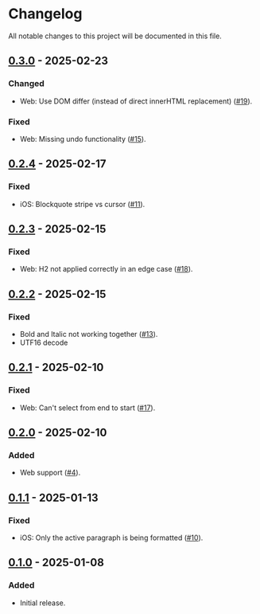 # Changelog

All notable changes to this project will be documented in this file.

## [0.3.0] - 2025-02-23

### Changed

-   Web: Use DOM differ (instead of direct innerHTML replacement) ([#19](https://github.com/s77rt/react-native-markdown/pull/19)).

### Fixed

-   Web: Missing undo functionality ([#15](https://github.com/s77rt/react-native-markdown/issues/15)).

## [0.2.4] - 2025-02-17

### Fixed

-   iOS: Blockquote stripe vs cursor ([#11](https://github.com/s77rt/react-native-markdown/issues/11)).

## [0.2.3] - 2025-02-15

### Fixed

-   Web: H2 not applied correctly in an edge case ([#18](https://github.com/s77rt/react-native-markdown/issues/18)).

## [0.2.2] - 2025-02-15

### Fixed

-   Bold and Italic not working together ([#13](https://github.com/s77rt/react-native-markdown/issues/13)).
-   UTF16 decode

## [0.2.1] - 2025-02-10

### Fixed

-   Web: Can't select from end to start ([#17](https://github.com/s77rt/react-native-markdown/issues/17)).

## [0.2.0] - 2025-02-10

### Added

-   Web support ([#4](https://github.com/s77rt/react-native-markdown/issues/4)).

## [0.1.1] - 2025-01-13

### Fixed

-   iOS: Only the active paragraph is being formatted ([#10](https://github.com/s77rt/react-native-markdown/issues/10)).

## [0.1.0] - 2025-01-08

### Added

-   Initial release.

[0.3.0]: https://github.com/s77rt/react-native-markdown/compare/v0.2.4...v0.3.0
[0.2.4]: https://github.com/s77rt/react-native-markdown/compare/v0.2.3...v0.2.4
[0.2.3]: https://github.com/s77rt/react-native-markdown/compare/v0.2.2...v0.2.3
[0.2.2]: https://github.com/s77rt/react-native-markdown/compare/v0.2.1...v0.2.2
[0.2.1]: https://github.com/s77rt/react-native-markdown/compare/v0.2.0...v0.2.1
[0.2.0]: https://github.com/s77rt/react-native-markdown/compare/v0.1.1...v0.2.0
[0.1.1]: https://github.com/s77rt/react-native-markdown/compare/v0.1.0...v0.1.1
[0.1.0]: https://github.com/s77rt/react-native-markdown/releases/tag/v0.1.0
